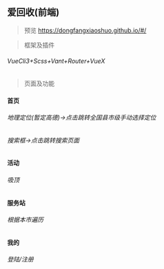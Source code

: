 ## 爱回收(前端)

> 预览
https://dongfangxiaoshuo.github.io/#/

> 框架及插件

###### VueCli3+Scss+Vant+Router+VueX



> 页面及功能

#### 首页

###### 地理定位(暂定高德)->点击跳转全国县市级手动选择定位
###### 搜索框->点击跳转搜索页面

#### 活动

###### 吸顶

#### 服务站

###### 根据本市遍历

#### 我的

###### 登陆/注册


